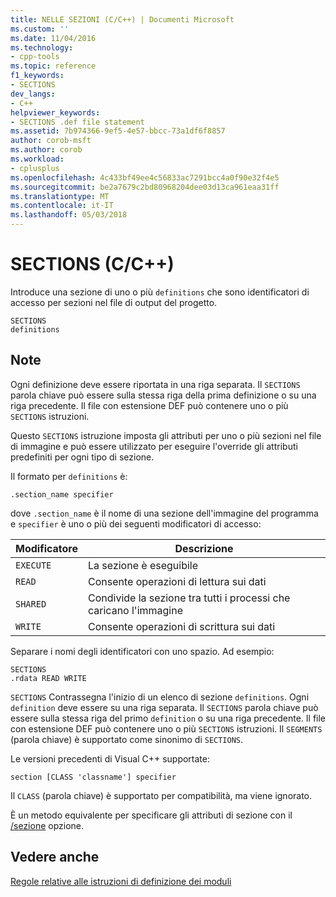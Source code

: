 ```yaml
---
title: NELLE SEZIONI (C/C++) | Documenti Microsoft
ms.custom: ''
ms.date: 11/04/2016
ms.technology:
- cpp-tools
ms.topic: reference
f1_keywords:
- SECTIONS
dev_langs:
- C++
helpviewer_keywords:
- SECTIONS .def file statement
ms.assetid: 7b974366-9ef5-4e57-bbcc-73a1df6f8857
author: corob-msft
ms.author: corob
ms.workload:
- cplusplus
ms.openlocfilehash: 4c433bf49ee4c56833ac7291bcc4a0f90e32f4e5
ms.sourcegitcommit: be2a7679c2bd80968204dee03d13ca961eaa31ff
ms.translationtype: MT
ms.contentlocale: it-IT
ms.lasthandoff: 05/03/2018
---
```

# <a name="sections-cc"></a>SECTIONS (C/C++)
Introduce una sezione di uno o più `definitions` che sono identificatori di accesso per sezioni nel file di output del progetto.  
  
```  
SECTIONS  
definitions  
```  
  
## <a name="remarks"></a>Note  
 Ogni definizione deve essere riportata in una riga separata. Il `SECTIONS` parola chiave può essere sulla stessa riga della prima definizione o su una riga precedente. Il file con estensione DEF può contenere uno o più `SECTIONS` istruzioni.  
  
 Questo `SECTIONS` istruzione imposta gli attributi per uno o più sezioni nel file di immagine e può essere utilizzato per eseguire l'override gli attributi predefiniti per ogni tipo di sezione.  
  
 Il formato per `definitions` è:  
  
 `.section_name specifier`  
  
 dove `.section_name` è il nome di una sezione dell'immagine del programma e `specifier` è uno o più dei seguenti modificatori di accesso:  
  
|Modificatore|Descrizione|  
|--------------|-----------------|  
|`EXECUTE`|La sezione è eseguibile|  
|`READ`|Consente operazioni di lettura sui dati|  
|`SHARED`|Condivide la sezione tra tutti i processi che caricano l'immagine|  
|`WRITE`|Consente operazioni di scrittura sui dati|  
  
 Separare i nomi degli identificatori con uno spazio. Ad esempio:  
  
```  
SECTIONS  
.rdata READ WRITE  
```  
  
 `SECTIONS` Contrassegna l'inizio di un elenco di sezione `definitions`. Ogni `definition` deve essere su una riga separata. Il `SECTIONS` parola chiave può essere sulla stessa riga del primo `definition` o su una riga precedente. Il file con estensione DEF può contenere uno o più `SECTIONS` istruzioni. Il `SEGMENTS` (parola chiave) è supportato come sinonimo di `SECTIONS`.  
  
 Le versioni precedenti di Visual C++ supportate:  
  
```  
section [CLASS 'classname'] specifier  
```  
  
 Il `CLASS` (parola chiave) è supportato per compatibilità, ma viene ignorato.  
  
 È un metodo equivalente per specificare gli attributi di sezione con il [/sezione](../../build/reference/section-specify-section-attributes.md) opzione.  
  
## <a name="see-also"></a>Vedere anche  
 [Regole relative alle istruzioni di definizione dei moduli](../../build/reference/rules-for-module-definition-statements.md)